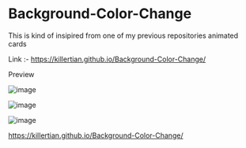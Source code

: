 # Background-Color-Change

This is kind of insipired from one of my previous repositories animated cards

Link :- https://killertian.github.io/Background-Color-Change/

Preview

![image](https://user-images.githubusercontent.com/77867638/200899342-60825c65-fa6a-4af3-a8ef-daa9780bde97.png)

![image](https://user-images.githubusercontent.com/77867638/200899413-d85459a7-4c61-485b-9eae-774cf2436dee.png)

![image](https://user-images.githubusercontent.com/77867638/200899440-f57b5fc9-3a6b-4ba3-a7d9-5c73722f17f0.png)


https://killertian.github.io/Background-Color-Change/
